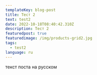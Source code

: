 ```yaml
---
templateKey: blog-post
title: Тест 2
text: test2
date: 2022-10-18T08:40:42.310Z
description: Тест 2
featuredpost: true
featuredimage: /img/products-grid2.jpg
tags:
  - test2
language: ru
---
```

текст поста на русском